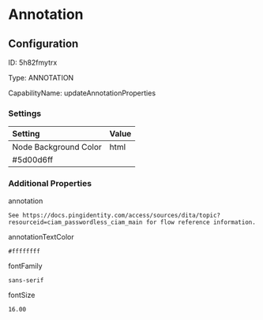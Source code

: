 # Annotation
## Configuration
ID:  5h82fmytrx

Type: ANNOTATION 

CapabilityName: updateAnnotationProperties

### Settings
| Setting | Value  |
| :------------------------ | ---------------------------------------- |
| Node Background Color | html 
#5d00d6ff | 






### Additional Properties
annotation
```string 
See https://docs.pingidentity.com/access/sources/dita/topic?resourceid=ciam_passwordless_ciam_main for flow reference information.
```


annotationTextColor
```html 
#ffffffff
```


fontFamily
```string 
sans-serif
```


fontSize
```float64 
16.00
```




